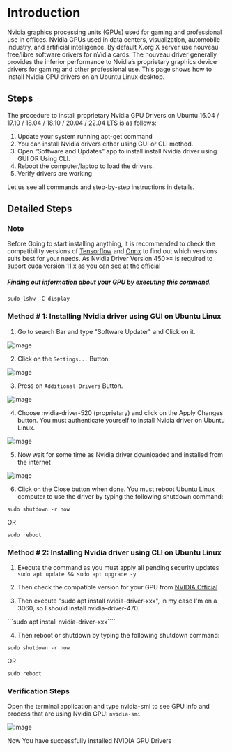 # Introduction
Nvidia graphics processing units (GPUs) used for gaming and professional use in offices. Nvidia GPUs used in data centers, visualization, automobile industry, and artificial intelligence. By default X.org X server use nouveau free/libre software drivers for nVidia cards. The nouveau driver generally provides the inferior performance to Nvidia’s proprietary graphics device drivers for gaming and other professional use. This page shows how to install Nvidia GPU drivers on an Ubuntu Linux desktop.
## Steps
The procedure to install proprietary Nvidia GPU Drivers on Ubuntu 16.04 / 17.10 / 18.04 / 18.10 / 20.04 / 22.04 LTS is as follows:
1. Update your system running apt-get command
2. You can install Nvidia drivers either using GUI or CLI method.
3. Open “Software and Updates” app to install install Nvidia driver using GUI OR Using CLI.
4. Reboot the computer/laptop to load the drivers.
5. Verify drivers are working

Let us see all commands and step-by-step instructions in details.

## Detailed Steps
### Note
Before Going to start installing anything, it is recommended to check the compatibility versions of [Tensorflow](https://www.tensorflow.org/install/source#gpu) and [Onnx](https://onnxruntime.ai/docs/execution-providers/CUDA-ExecutionProvider.html) to find out which versions suits best for your needs. As Nvidia Driver Version 450>= is required to suport cuda version 11.x as you can see at the [official](https://docs.nvidia.com/deploy/cuda-compatibility/index.html#minor-version-compatibility)

##### Finding out information about your GPU by executing this command.
```sudo lshw -C display```

### Method # 1: Installing Nvidia driver using GUI on Ubuntu Linux
1. Go to search Bar and type "Software Updater" and Click on it.

![image](https://github.com/Mr-MeerMoazzam/Set-Up-CUDA-cuDNN-on-Ubuntu-20.04/assets/98279854/ccbe360e-adf3-40aa-b02f-674332af4b0a)

2. Click on the `Settings...` Button.

![image](https://github.com/Mr-MeerMoazzam/Set-Up-CUDA-cuDNN-on-Ubuntu-20.04/assets/98279854/1060987c-6c50-447f-abe5-0c4c0f1e671d)

3. Press on `Additional Drivers` Button.

![image](https://github.com/Mr-MeerMoazzam/Set-Up-CUDA-cuDNN-on-Ubuntu-20.04/assets/98279854/e62c3bd5-9cf5-4a77-ab4b-622bd4161b50)

4. Choose nvidia-driver-520 (proprietary) and click on the Apply Changes button. You must authenticate yourself to install Nvidia driver on Ubuntu Linux.

![image](https://github.com/Mr-MeerMoazzam/Set-Up-CUDA-cuDNN-on-Ubuntu-20.04/assets/98279854/2bc93aef-9fc1-49a5-ab86-6ad062dd4a93)

5. Now wait for some time as Nvidia driver downloaded and installed from the internet

![image](https://github.com/Mr-MeerMoazzam/Set-Up-CUDA-cuDNN-on-Ubuntu-20.04/assets/98279854/5b011e7f-d4ff-4b01-9599-bb6707f3300d)

6. Click on the Close button when done. You must reboot Ubuntu Linux computer to use the driver by typing the following shutdown command:

```sudo shutdown -r now```

OR

```sudo reboot```

### Method # 2: Installing Nvidia driver using CLI on Ubuntu Linux
1. Execute the command as you must apply all pending security updates
```sudo apt update && sudo apt upgrade -y```
2. Then check the compatible version for your GPU from [NVIDIA Official](https://www.nvidia.com/Download/index.aspx?lang=en-us)

3. Then execute "sudo apt install nvidia-driver-xxx", in my case I'm on a 3060, so I should install nvidia-driver-470.

```sudo apt install nvidia-driver-xxx````

4. Then reboot or shutdown by typing the following shutdown command:

```sudo shutdown -r now```

OR

```sudo reboot```
### Verification Steps
Open the terminal application and type nvidia-smi to see GPU info and process that are using Nvidia GPU:
```nvidia-smi```

![image](https://github.com/Mr-MeerMoazzam/Set-Up-CUDA-cuDNN-on-Ubuntu-20.04/assets/98279854/f561f6a5-8ab1-48f9-8b4b-113eb8e983ae)

Now You have successfully installed NVIDIA GPU Drivers
